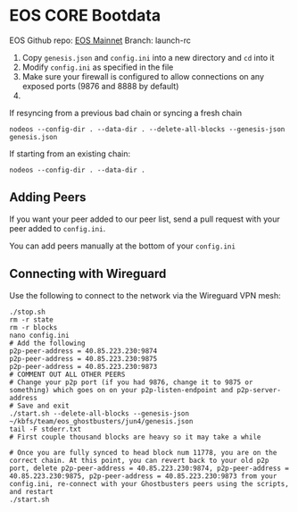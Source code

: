 # EOS CORE Bootdata

EOS Github repo: [EOS Mainnet](https://github.com/EOS-Mainnet/eos)
Branch: launch-rc

1. Copy `genesis.json` and `config.ini` into a new directory and `cd` into it
2. Modify `config.ini` as specified in the file
3. Make sure your firewall is configured to allow connections on any exposed ports (9876 and 8888 by default)
4.  

If resyncing from a previous bad chain or syncing a fresh chain

`nodeos --config-dir . --data-dir . --delete-all-blocks --genesis-json genesis.json`

If starting from an existing chain:

`nodeos --config-dir . --data-dir .`

## Adding Peers

If you want your peer added to our peer list, send a pull request with your peer added to `config.ini`. 

You can add peers manually at the bottom of your `config.ini`


## Connecting with Wireguard 

Use the following to connect to the network via the Wireguard VPN mesh:

```
./stop.sh
rm -r state
rm -r blocks
nano config.ini
# Add the following
p2p-peer-address = 40.85.223.230:9874
p2p-peer-address = 40.85.223.230:9875
p2p-peer-address = 40.85.223.230:9873
# COMMENT OUT ALL OTHER PEERS
# Change your p2p port (if you had 9876, change it to 9875 or something) which goes on on your p2p-listen-endpoint and p2p-server-address
# Save and exit
./start.sh --delete-all-blocks --genesis-json ~/kbfs/team/eos_ghostbusters/jun4/genesis.json
tail -F stderr.txt
# First couple thousand blocks are heavy so it may take a while

# Once you are fully synced to head block num 11778, you are on the correct chain. At this point, you can revert back to your old p2p port, delete p2p-peer-address = 40.85.223.230:9874, p2p-peer-address = 40.85.223.230:9875, p2p-peer-address = 40.85.223.230:9873 from your config.ini, re-connect with your Ghostbusters peers using the scripts, and restart
./start.sh
```
